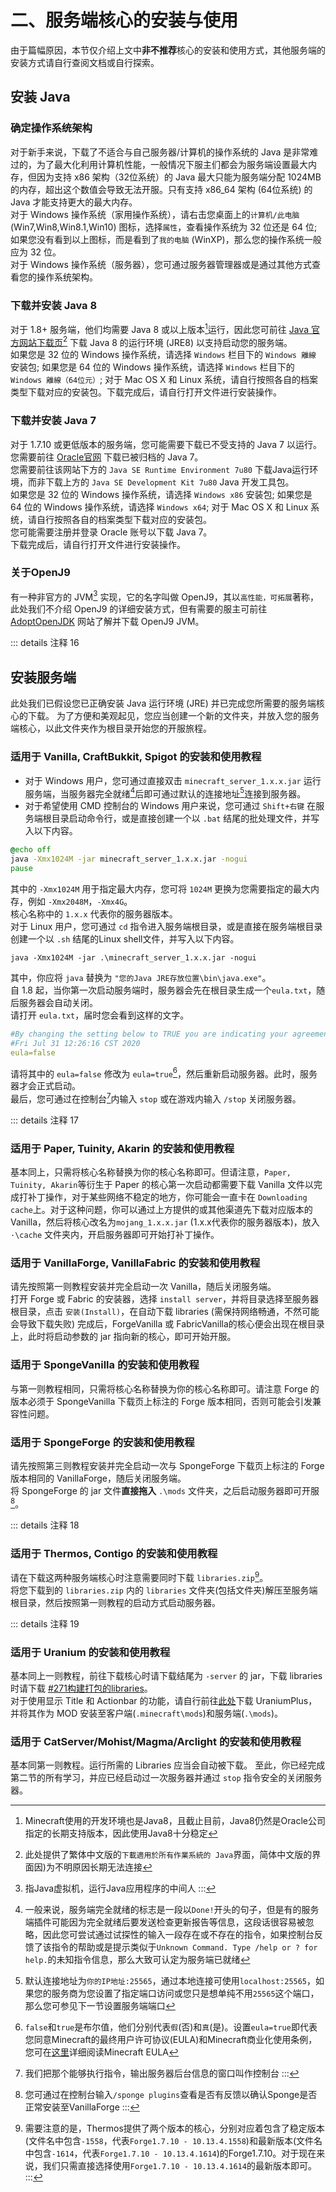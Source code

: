 # 二、服务端核心的安装与使用
由于篇幅原因，本节仅介绍上文中**非不推荐**核心的安装和使用方式，其他服务端的安装方式请自行查阅文档或自行探索。

## 安装 Java

### 确定操作系统架构
对于新手来说，下载了不适合与自己服务器/计算机的操作系统的 Java 是非常难过的，为了最大化利用计算机性能，一般情况下服主们都会为服务端设置最大内存，但因为支持 x86 架构（32位系统）的 Java 最大只能为服务端分配 1024MB 的内存，超出这个数值会导致无法开服。只有支持 x86_64 架构 (64位系统) 的 Java 才能支持更大的最大内存。   
对于 Windows 操作系统（家用操作系统），请右击您桌面上的```计算机/此电脑``` (Win7,Win8,Win8.1,Win10) 图标，选择```属性```，查看操作系统为 32 位还是 64 位; 如果您没有看到以上图标，而是看到了```我的电脑``` (WinXP)，那么您的操作系统一般应为 32 位。   
对于 Windows 操作系统（服务器），您可通过服务器管理器或是通过其他方式查看您的操作系统架构。

### 下载并安装 Java 8
对于 1.8+ 服务端，他们均需要 Java 8 或以上版本[^44]运行，因此您可前往 [Java 官方网站下载页](https://www.java.com/zh_TW/download/manual.jsp)[^45] 下载 Java 8 的运行环境 (JRE8) 以支持启动您的服务端。   
如果您是 32 位的 Windows 操作系统，请选择 ```Windows``` 栏目下的 ```Windows 離線``` 安装包; 如果您是 64 位的 Windows 操作系统，请选择 ```Windows``` 栏目下的 ```Windows 離線（64位元）```; 对于 Mac OS X 和 Linux 系统，请自行按照各自的档案类型下载对应的安装包。下载完成后，请自行打开文件进行安装操作。

### 下载并安装 Java 7
对于 1.7.10 或更低版本的服务端，您可能需要下载已不受支持的 Java 7 以运行。您需要前往 [Oracle官网](https://www.oracle.com/java/technologies/javase/javase7-archive-downloads.html) 下载已被归档的 Java 7。   
您需要前往该网站下方的 ```Java SE Runtime Environment 7u80``` 下载Java运行环境，而非下载上方的 ```Java SE Development Kit 7u80``` Java 开发工具包。   
如果您是 32 位的 Windows 操作系统，请选择 ```Windows x86``` 安装包; 如果您是 64 位的 Windows 操作系统，请选择 ```Windows x64```; 对于 Mac OS X 和 Linux 系统，请自行按照各自的档案类型下载对应的安装包。   
您可能需要注册并登录 Oracle 账号以下载 Java 7。   
下载完成后，请自行打开文件进行安装操作。

### 关于OpenJ9
有一种非官方的 JVM[^46] 实现，它的名字叫做 OpenJ9，其以```高性能，可拓展```著称，此处我们不介绍 OpenJ9 的详细安装方式，但有需要的服主可前往 [AdoptOpenJDK](https://adoptopenjdk.net/) 网站了解并下载 OpenJ9 JVM。

::: details 注释 16
[^44]: Minecraft使用的开发环境也是Java8，且截止目前，Java8仍然是Oracle公司指定的长期支持版本，因此使用Java8十分稳定
[^45]: 此处提供了繁体中文版的`下載適用於所有作業系統的 Java`界面，简体中文版的界面因)为不明原因长期无法连接
[^46]: 指Java虚拟机，运行Java应用程序的中间人
:::

## 安装服务端

此处我们已假设您已正确安装 Java 运行环境 (JRE) 并已完成您所需要的服务端核心的下载。
为了方便和美观起见，您应当创建一个新的文件夹，并放入您的服务端核心，以此文件夹作为根目录开始您的开服旅程。

### 适用于 Vanilla, CraftBukkit, Spigot 的安装和使用教程
* 对于 Windows 用户，您可通过直接双击 ```minecraft_server_1.x.x.jar``` 运行服务端，当服务器完全就绪[^47]后即可通过默认的连接地址[^48]连接到服务器。
* 对于希望使用 CMD 控制台的 Windows 用户来说，您可通过 ```Shift+右键``` 在服务端根目录启动命令行，或是直接创建一个以 ```.bat``` 结尾的批处理文件，并写入以下内容。

```cmd
@echo off
java -Xmx1024M -jar minecraft_server_1.x.x.jar -nogui
pause
```
其中的 ```-Xmx1024M``` 用于指定最大内存，您可将 ```1024M``` 更换为您需要指定的最大内存，例如 ```-Xmx2048M```，```-Xmx4G```。   
核心名称中的 ```1.x.x``` 代表你的服务器版本。   
对于 Linux 用户，您可通过 ```cd``` 指令进入服务端根目录，或是直接在服务端根目录创建一个以 ```.sh``` 结尾的Linux shell文件，并写入以下内容。

```shell
java -Xmx1024M -jar .\minecraft_server_1.x.x.jar -nogui
```
其中，你应将 ```java``` 替换为 ```"您的Java JRE存放位置\bin\java.exe"```。   
自 1.8 起，当你第一次启动服务端时，服务器会先在根目录生成一个```eula.txt```，随后服务器会自动关闭。   
请打开 ```eula.txt```，届时您会看到这样的文字。

```yaml
#By changing the setting below to TRUE you are indicating your agreement to our EULA (https://account.mojang.com/documents/minecraft_eula).
#Fri Jul 31 12:26:16 CST 2020
eula=false
```

请将其中的 ```eula=false``` 修改为 ```eula=true```[^49]，然后重新启动服务器。此时，服务器才会正式启动。   
最后，您可通过在控制台[^50]内输入 ```stop``` 或在游戏内输入 ```/stop``` 关闭服务器。

::: details 注释 17
[^47]: 一般来说，服务端完全就绪的标志是一段以`Done!`开头的句子，但是有的服务端插件可能因为完全就绪后要发送检查更新报告等信息，这段话很容易被忽略，因此您可尝试通过试探性的输入一段存在或不存在的指令，如果控制台反馈了该指令的帮助或是提示类似于`Unknown Command. Type /help or ? for help.`的未知指令信息，那么大致可认定为服务端已就绪
[^48]: 默认连接地址为`你的IP地址:25565`，通过本地连接可使用`localhost:25565`，如果您的服务商为您设置了指定端口访问或您只是想单纯不用`25565`这个端口，那么您可参见下一节设置服务端端口
[^49]: `false`和`true`是布尔值，他们分别代表`假`(否)和`真`(是)。设置`eula=true`即代表您同意Minecraft的最终用户许可协议(EULA)和Minecraft商业化使用条例，您可在[这里](https://account.mojang.com/documents/minecraft_eula)详细阅读Minecraft EULA
[^50]: 我们把那个能够执行指令，输出服务器后台信息的窗口叫作控制台
:::

### 适用于 Paper, Tuinity, Akarin 的安装和使用教程
基本同上，只需将核心名称替换为你的核心名称即可。但请注意，`Paper, Tuinity, Akarin`等衍生于 Paper 的核心第一次启动都需要下载 Vanilla 文件以完成打补丁操作，对于某些网络不稳定的地方，你可能会一直卡在 ```Downloading cache```上。对于这种问题，你可以通过上方提供的或其他渠道先下载对应版本的 Vanilla，然后将核心改名为```mojang_1.x.x.jar``` (1.x.x代表你的服务器版本)，放入 ```·\cache``` 文件夹内，开启服务器即可开始打补丁操作。

### 适用于 VanillaForge, VanillaFabric 的安装和使用教程
请先按照第一则教程安装并完全启动一次 Vanilla，随后关闭服务端。   
打开 Forge 或 Fabric 的安装器，选择 ```install server```，并将目录选择至服务器根目录，点击 ```安装(Install)```，在自动下载 libraries (需保持网络畅通，不然可能会导致下载失败) 完成后，ForgeVanilla 或 FabricVanilla的核心便会出现在根目录上，此时将启动参数的 jar 指向新的核心，即可开始开服。

### 适用于 SpongeVanilla 的安装和使用教程
与第一则教程相同，只需将核心名称替换为你的核心名称即可。请注意 Forge 的版本必须于 SpongeVanilla 下载页上标注的 Forge 版本相同，否则可能会引发兼容性问题。

### 适用于 SpongeForge 的安装和使用教程
请先按照第三则教程安装并完全启动一次与 SpongeForge 下载页上标注的 Forge 版本相同的 VanillaForge，随后关闭服务端。   
将 SpongeForge 的 jar 文件**直接拖入** ```.\mods``` 文件夹，之后启动服务器即可开服[^51]。

::: details 注释 18
[^51]: 您可通过在控制台输入`/sponge plugins`查看是否有反馈以确认Sponge是否正常安装至VanillaForge
:::

### 适用于 Thermos, Contigo 的安装和使用教程
请在下载这两种服务端核心时注意需要同时下载 ```libraries.zip```[^52]。   
将您下载到的 ```libraries.zip``` 内的 ```libraries``` 文件夹(包括文件夹)解压至服务端根目录，然后按照第一则教程的启动方式启动服务器。

::: details 注释 19
[^52]: 需要注意的是，Thermos提供了两个版本的核心，分别对应着包含了稳定版本(文件名中包含`-1558`，代表`Forge1.7.10 - 10.13.4.1558`)和最新版本(文件名中包含`-1614`，代表`Forge1.7.10 - 10.13.4.1614`)的Forge1.7.10。对于现在来说，我们只需直接选择使用`Forge1.7.10 - 10.13.4.1614`的最新版本即可。
:::

### 适用于 Uranium 的安装和使用教程
基本同上一则教程，前往下载核心时请下载结尾为 ```-server``` 的 jar，下载 libraries 时请下载 [#271构建打包的libraries](https://ci.uraniummc.cc/job/Uranium-dev/271/artifact/build/distributions/Uranium-1710-dev-5-B271-31d6587-libraries.zip)。   
对于使用显示 Title 和 Actionbar 的功能，请自行前往[此处](https://github.com/UraniumMC/UraniumPlus/releases/tag/v1.1)下载 UraniumPlus，并将其作为 MOD 安装至客户端(```.minecraft\mods```)和服务端(```.\mods```)。

### 适用于 CatServer/Mohist/Magma/Arclight 的安装和使用教程
基本同第一则教程。运行所需的 Libraries 应当会自动被下载。
至此，你已经完成第二节的所有学习，并应已经启动过一次服务器并通过 ```stop``` 指令安全的关闭服务器。